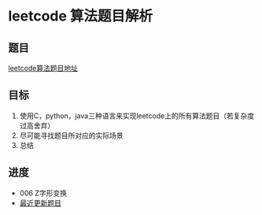 # leetcode 算法题目解析

## 题目
 [leetcode算法题目地址](https://leetcode-cn.com/problemset/algorithms/ "点击进入")
## 目标
 1. 使用C，python，java三种语言来实现leetcode上的所有算法题目（若复杂度过高舍弃）
 2. 尽可能寻找题目所对应的实际场景
 3. 总结
## 进度
- 006 Z字形变换
- [最近更新题目](https://github.com/ropleData/leetcode/blob/master/Algorithms/006Z字形变换.txt    "点击进入")
